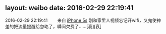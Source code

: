 layout: weibo
date: 2016-02-29 22:19:41
---
<meta name="referrer" content="no-referrer" />

2016-02-29 22:19:41  &nbsp;&nbsp;&nbsp;&nbsp;&nbsp;&nbsp; 来自 <a href="sinaweibo://customweibosource" rel="nofollow">iPhone 5s</a>
刚和家里人视频忘记开wifi，又鬼使神差的把流量提醒给忽略了，瞬间欠费了……[衰][衰] ​​​
